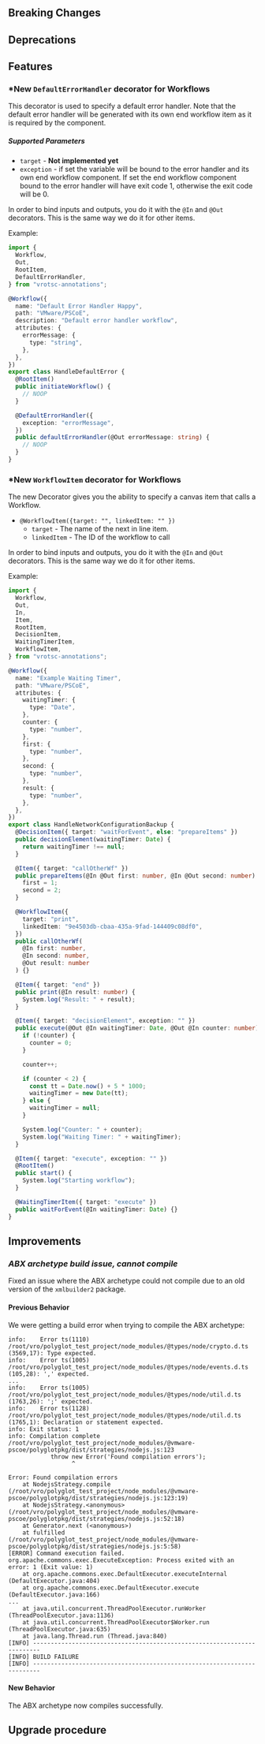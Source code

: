 [//]: # "VERSION_PLACEHOLDER DO NOT DELETE"
[//]: # "Used when working on a new release. Placed together with the Version.md"
[//]: # "Nothing here is optional. If a step must not be performed, it must be said so"
[//]: # "Do not fill the version, it will be done automatically"
[//]: # "Quick Intro to what is the focus of this release"

## Breaking Changes

[//]: # "### *Breaking Change*"
[//]: # "Describe the breaking change AND explain how to resolve it"
[//]: # "You can utilize internal links /e.g. link to the upgrade procedure, link to the improvement|deprecation that introduced this/"

## Deprecations

[//]: # "### *Deprecation*"
[//]: # "Explain what is deprecated and suggest alternatives"
[//]: # "Features -> New Functionality"

## Features

[//]: # "### *Feature Name*"
[//]: # "Describe the feature"
[//]: # "Optional But highly recommended Specify *NONE* if missing"
[//]: # "#### Relevant Documentation:"
[//]: # "Improvements -> Bugfixes/hotfixes or general improvements"

### \*New `DefaultErrorHandler` decorator for Workflows

This decorator is used to specify a default error handler. Note that the default error handler will be generated
with its own end workflow item as it is required by the component.

##### Supported Parameters

- `target` - **Not implemented yet**
- `exception` - if set the variable will be bound to the error handler and its own end workflow component.
  If set the end workflow component bound to the error handler will have exit code 1, otherwise the exit code will be 0.

In order to bind inputs and outputs, you do it with the `@In` and `@Out` decorators. This is the same way we do it for other items.

Example:

```typescript
import {
  Workflow,
  Out,
  RootItem,
  DefaultErrorHandler,
} from "vrotsc-annotations";

@Workflow({
  name: "Default Error Handler Happy",
  path: "VMware/PSCoE",
  description: "Default error handler workflow",
  attributes: {
    errorMessage: {
      type: "string",
    },
  },
})
export class HandleDefaultError {
  @RootItem()
  public initiateWorkflow() {
    // NOOP
  }

  @DefaultErrorHandler({
    exception: "errorMessage",
  })
  public defaultErrorHandler(@Out errorMessage: string) {
    // NOOP
  }
}
```

### \*New `WorkflowItem` decorator for Workflows

The new Decorator gives you the ability to specify a canvas item that calls a Workflow.

- `@WorkflowItem({target: "", linkedItem: "" })`
  - `target` - The name of the next in line item.
  - `linkedItem` - The ID of the workflow to call

In order to bind inputs and outputs, you do it with the `@In` and `@Out` decorators. This is the same way we do it for other items.

Example:

```typescript
import {
  Workflow,
  Out,
  In,
  Item,
  RootItem,
  DecisionItem,
  WaitingTimerItem,
  WorkflowItem,
} from "vrotsc-annotations";

@Workflow({
  name: "Example Waiting Timer",
  path: "VMware/PSCoE",
  attributes: {
    waitingTimer: {
      type: "Date",
    },
    counter: {
      type: "number",
    },
    first: {
      type: "number",
    },
    second: {
      type: "number",
    },
    result: {
      type: "number",
    },
  },
})
export class HandleNetworkConfigurationBackup {
  @DecisionItem({ target: "waitForEvent", else: "prepareItems" })
  public decisionElement(waitingTimer: Date) {
    return waitingTimer !== null;
  }

  @Item({ target: "callOtherWf" })
  public prepareItems(@In @Out first: number, @In @Out second: number) {
    first = 1;
    second = 2;
  }

  @WorkflowItem({
    target: "print",
    linkedItem: "9e4503db-cbaa-435a-9fad-144409c08df0",
  })
  public callOtherWf(
    @In first: number,
    @In second: number,
    @Out result: number
  ) {}

  @Item({ target: "end" })
  public print(@In result: number) {
    System.log("Result: " + result);
  }

  @Item({ target: "decisionElement", exception: "" })
  public execute(@Out @In waitingTimer: Date, @Out @In counter: number): void {
    if (!counter) {
      counter = 0;
    }

    counter++;

    if (counter < 2) {
      const tt = Date.now() + 5 * 1000;
      waitingTimer = new Date(tt);
    } else {
      waitingTimer = null;
    }

    System.log("Counter: " + counter);
    System.log("Waiting Timer: " + waitingTimer);
  }

  @Item({ target: "execute", exception: "" })
  @RootItem()
  public start() {
    System.log("Starting workflow");
  }

  @WaitingTimerItem({ target: "execute" })
  public waitForEvent(@In waitingTimer: Date) {}
}
```

## Improvements

[//]: # "### *Improvement Name* "
[//]: # "Talk ONLY regarding the improvement"
[//]: # "Optional But highly recommended"
[//]: # "#### Previous Behavior"
[//]: # "Explain how it used to behave, regarding to the change"
[//]: # "Optional But highly recommended"
[//]: # "#### New Behavior"
[//]: # "Explain how it behaves now, regarding to the change"
[//]: # "Optional But highly recommended Specify *NONE* if missing"
[//]: # "#### Relevant Documentation:"

### _ABX archetype build issue, cannot compile_

Fixed an issue where the ABX archetype could not compile due to an old version of the `xmlbuilder2` package.

#### Previous Behavior

We were getting a build error when trying to compile the ABX archetype:

```log
info:    Error ts(1110) /root/vro/polyglot_test_project/node_modules/@types/node/crypto.d.ts (3569,17): Type expected.
info:    Error ts(1005) /root/vro/polyglot_test_project/node_modules/@types/node/events.d.ts (105,28): ',' expected.
...
info:    Error ts(1005) /root/vro/polyglot_test_project/node_modules/@types/node/util.d.ts (1763,26): ';' expected.
info:    Error ts(1128) /root/vro/polyglot_test_project/node_modules/@types/node/util.d.ts (1765,1): Declaration or statement expected.
info: Exit status: 1
info: Compilation complete
/root/vro/polyglot_test_project/node_modules/@vmware-pscoe/polyglotpkg/dist/strategies/nodejs.js:123
            throw new Error('Found compilation errors');
                  ^

Error: Found compilation errors
    at NodejsStrategy.compile (/root/vro/polyglot_test_project/node_modules/@vmware-pscoe/polyglotpkg/dist/strategies/nodejs.js:123:19)
    at NodejsStrategy.<anonymous> (/root/vro/polyglot_test_project/node_modules/@vmware-pscoe/polyglotpkg/dist/strategies/nodejs.js:52:18)
    at Generator.next (<anonymous>)
    at fulfilled (/root/vro/polyglot_test_project/node_modules/@vmware-pscoe/polyglotpkg/dist/strategies/nodejs.js:5:58)
[ERROR] Command execution failed.
org.apache.commons.exec.ExecuteException: Process exited with an error: 1 (Exit value: 1)
    at org.apache.commons.exec.DefaultExecutor.executeInternal (DefaultExecutor.java:404)
    at org.apache.commons.exec.DefaultExecutor.execute (DefaultExecutor.java:166)
...
    at java.util.concurrent.ThreadPoolExecutor.runWorker (ThreadPoolExecutor.java:1136)
    at java.util.concurrent.ThreadPoolExecutor$Worker.run (ThreadPoolExecutor.java:635)
    at java.lang.Thread.run (Thread.java:840)
[INFO] ------------------------------------------------------------------------
[INFO] BUILD FAILURE
[INFO] ------------------------------------------------------------------------
```

#### New Behavior

The ABX archetype now compiles successfully.

## Upgrade procedure

[//]: # "Explain in details if something needs to be done"
